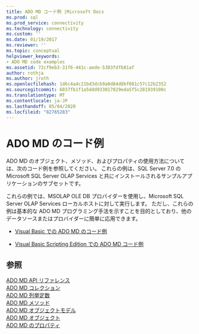 ```yaml
---
title: ADO MD コード例 |Microsoft Docs
ms.prod: sql
ms.prod_service: connectivity
ms.technology: connectivity
ms.custom: ''
ms.date: 01/19/2017
ms.reviewer: ''
ms.topic: conceptual
helpviewer_keywords:
- ADO MD code examples
ms.assetid: 72cf9eb3-31f6-441c-aede-5383fdfb81af
author: rothja
ms.author: jroth
ms.openlocfilehash: 1d6c4a4c21bd3dcb9a0d84d8bf081c57c12b2352
ms.sourcegitcommit: 6037fb1f1a5ddd933017029eda5f5c281939100c
ms.translationtype: MT
ms.contentlocale: ja-JP
ms.lasthandoff: 05/04/2020
ms.locfileid: "82765283"
---
```

# <a name="ado-md-code-examples"></a>ADO MD のコード例
ADO MD のオブジェクト、メソッド、およびプロパティの使用方法については、次のコード例を参照してください。 これらの例は、SQL Server 7.0 の Microsoft SQL Server OLAP Services と共にインストールされるサンプルアプリケーションのサブセットです。  
  
 これらの例では、MSOLAP OLE DB プロバイダーを使用し、Microsoft SQL Server OLAP Services ローカルホストに対して実行します。 ただし、これらの例は基本的な ADO MD プログラミング手法を示すことを目的としており、他のデータソースまたはプロバイダーに簡単に応用できます。  
  
-   [Visual Basic での ADO MD のコード例](../../../ado/reference/ado-md-api/ado-md-code-examples-in-visual-basic.md)  
  
-   [Visual Basic Scripting Edition での ADO MD コード例](../../../ado/reference/ado-md-api/ado-md-code-examples-in-visual-basic-scripting-edition.md)  
  
## <a name="see-also"></a>参照  
 [ADO MD API リファレンス](../../../ado/reference/ado-md-api/ado-md-api-reference.md)   
 [ADO MD コレクション](../../../ado/reference/ado-md-api/ado-md-collections.md)   
 [ADO MD 列挙定数](../../../ado/reference/ado-md-api/ado-md-enumerated-constants.md)   
 [ADO MD メソッド](../../../ado/reference/ado-md-api/ado-md-methods.md)   
 [ADO MD オブジェクトモデル](../../../ado/reference/ado-md-api/ado-md-object-model.md)   
 [ADO MD オブジェクト](../../../ado/reference/ado-md-api/ado-md-objects.md)   
 [ADO MD のプロパティ](../../../ado/reference/ado-md-api/ado-md-properties.md)
